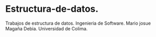 # Estructura-de-datos.
Trabajos de estructura de datos. Ingenieria de Software.
Mario josue Magaña Debia.
Universidad de Colima.
